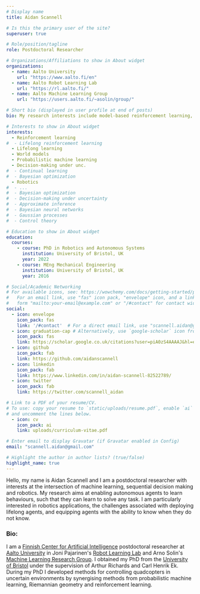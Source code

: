```yaml
---
# Display name
title: Aidan Scannell

# Is this the primary user of the site?
superuser: true

# Role/position/tagline
role: Postdoctoral Researcher

# Organizations/Affiliations to show in About widget
organizations:
  - name: Aalto University
    url: "https://www.aalto.fi/en"
  - name: Aalto Robot Learning Lab
    url: "https://rl.aalto.fi/"
  - name: Aalto Machine Learning Group
    url: "https://users.aalto.fi/~asolin/group/"

# Short bio (displayed in user profile at end of posts)
bio: My research interests include model-based reinforcement learning, probabilistic machine learning (gaussian processes, Bayesian neural networks, approximate Bayesian inference, etc), learning-based control and optimal control.

# Interests to show in About widget
interests:
  - Reinforcement learning
#  - Lifelong reinforcement learning
  - Lifelong learning
  - World models
  - Probabilistic machine learning
  - Decision-making under unc.
#  - Continual learning
#  - Bayesian optimization
  - Robotics
#  - ...
#  - Bayesian optimization
#  - Decision-making under uncertainty
#  - Approximate inference
#  - Bayesian neural networks
#  - Gaussian processes
#  - Control theory

# Education to show in About widget
education:
  courses:
    - course: PhD in Robotics and Autonomous Systems
      institution: University of Bristol, UK
      year: 2022
    - course: MEng Mechanical Engineering
      institution: University of Bristol, UK
      year: 2016

# Social/Academic Networking
# For available icons, see: https://wowchemy.com/docs/getting-started/page-builder/#icons
#   For an email link, use "fas" icon pack, "envelope" icon, and a link in the
#   form "mailto:your-email@example.com" or "/#contact" for contact widget.
social:
  - icon: envelope
    icon_pack: fas
    link: '/#contact'  # For a direct email link, use "scannell.aidan@gmail.com".
  - icon: graduation-cap # Alternatively, use `google-scholar` icon from `ai` icon pack
    icon_pack: fas
    link: https://scholar.google.co.uk/citations?user=piA0zS4AAAAJ&hl=en&oi=ao
  - icon: github
    icon_pack: fab
    link: https://github.com/aidanscannell
  - icon: linkedin
    icon_pack: fab
    link: https://www.linkedin.com/in/aidan-scannell-82522789/
  - icon: twitter
    icon_pack: fab
    link: https://twitter.com/scannell_aidan

# Link to a PDF of your resume/CV.
# To use: copy your resume to `static/uploads/resume.pdf`, enable `ai` icons in `params.toml`,
# and uncomment the lines below.
  - icon: cv
    icon_pack: ai
    link: uploads/curriculum-vitae.pdf

# Enter email to display Gravatar (if Gravatar enabled in Config)
email: "scannell.aidan@gmail.com"

# Highlight the author in author lists? (true/false)
highlight_name: true
---
```

Hello, my name is Aidan Scannell and I am a postdoctoral researcher with interests at the intersection of machine
learning, sequential decision making and robotics.
My research aims at enabling autonomous agents to learn behaviours, such that they can learn to solve any task.
I am particularly interested in robotics applications, the challenges associated with
deploying lifelong agents, and equipping agents with the ability to know when they do not know.

<!-- In my research, I focus on algorithms that can enable autonomous agents to acquire complex behaviors through learning, especially general-purpose methods that could enable any autonomous system to learn to solve any task. Applications of such methods include robotics, as well as a range of other domains that require autonomous decision making. To see a more formal biography, click here. -->

<!-- My research aims to develop autonomous agents principled reinforcement learning (RL) algorithms that obtain state-of-the-art performance with a higher degree of simplicity, scalability, and robustness than current methods.  -->
<!-- Much of my work uses ideas for probabilistic inference to make progress on a important problems in RL (e.g., long-horizon and high-dimensional reasoning, robustness, exploration). -->


### Bio:
I am a [Finnish Center for Artificial Intelligence](https://fcai.fi/) postdoctoral researcher 
at [Aalto University](https://www.aalto.fi/en) 
in Joni Pajarinen's [Robot Learning Lab](https://rl.aalto.fi/)
and Arno Solin's [Machine Learning Research Group](https://users.aalto.fi/~asolin/group/).
I obtained my PhD from the [University of Bristol](https://www.bristol.ac.uk/) under the supervision of Arthur Richards and Carl Henrik Ek.
During my PhD I developed methods for controlling quadcopters in uncertain environments by synergising methods from 
probabilistic machine learning, Riemannian geometry and reinforcement learning.
<!-- If you're interested, my PhD thesis can be found [here](https://github.com/aidanscannell/phd-thesis). -->

<!-- My name is Aidan Scannell and I am a PhD researcher at the *University of Bristol* and the *Bristol Robotics Laboratory* under the supervision of Professor Arthur Richards and Dr Carl Henrik Ek. -->
<!-- I grew up in North Yorkshire and graduated from the University of Bristol in 2016 with an MEng in Mechanical Engineering. -->
<!-- I grew up in North Yorkshire and graduated from the University of Bristol in 2016 with an MEng in Mechanical Engineering. -->

<!-- I am particularly interested in methods that leverage machine learning to solve real-world decision-making problems. -->
<!-- As a result, a lot of my work focuses on uncertainty quantification in machine learning and decision-making under uncertainty. -->
<!-- Hello, my name is Aidan Scannell and I am a postdoctoral researcher with interests at the intersection of probabilistic machine  -->
<!-- learning, control theory and robotics. -->
<!-- Hello, my name is Aidan Scannell and I am a postdoctoral researcher with interests at the intersection of (probabilistic) machine  -->
<!-- learning, reinforcement learning and robotics. -->
<!-- I am currently a  [Finnish Center for Artificial Intelligence](https://fcai.fi/) postdoctoral researcher  -->
<!-- at [Aalto University](https://www.aalto.fi/en)  -->
<!-- in Joni Pajarinen's [Robot Learning Lab](https://rl.aalto.fi/) -->
<!-- and Arno Solin's [Machine Learning Research Group](https://users.aalto.fi/~asolin/group/). -->

<!-- I am particularly interested in solving real-world decision-making problems . -->
<!-- <\!-- As a result, a lot of my work focuses on uncertainty quantification in machine learning and decision-making under uncertainty. -\-> -->
  
<!-- I grew up in North Yorkshire and studied Mechanical Engineering  -->
<!-- at [University of Bristol](https://www.bristol.ac.uk/) up to Masters level.  -->
<!-- I am now a PhD researcher under the supervision of Professor Arthur Richards and Dr Carl Henrik Ek focusing on data-efficient learning for the control of robotic systems (quadcopters). -->

<!-- ["Bayesian Learning for Control in Multimodal Dynamical Systems"](https://github.com/aidanscannell/phd-thesis) from the [University of Bristol](https://www.bristol.ac.uk/) under the supervision of Professor Arthur Richards and Dr Carl Henrik Ek. -->

<!-- I obtained my PhD from the [University of Bristol](https://www.bristol.ac.uk/) under the supervision of Professor Arthur Richards and Dr Carl Henrik Ek. -->
<!-- During my PhD I (attempted to) control quadcopters in uncertain environments by synergising methods from  -->
<!-- probabilistic machine learning, Riemannian geometry and reinforcement learning. -->
<!-- If you're interested, my PhD thesis can be found [here](https://github.com/aidanscannell/phd-thesis). -->


<!-- As a result, a lot of my work focuses on uncertainty quantification in machine learning and decision-making under uncertainty. -->

<!-- Most of the work by synergising methods for probabilistic machine -->
<!-- I (attempt to) control quadcopters subject to turbulent dynamics modes by synergising methods for probabilistic machine -->
<!-- learning,  -->
<!-- Riemannian geometry -->

<!-- robotic systems subject to unknown, multimodal dynamics, where some of  -->
<!-- the underlying dynamics modes are believed to be inoperable.  -->
<!-- For example,  -->

<!-- It presents novel methods for controlling robotic systems subject to unknown, multimodal dynamics, where some of  -->
<!-- the underlying dynamics modes are believed to be inoperable.  -->
<!-- For example, controlling quadcopters subject to turbulent dynamics modes in unknown locations. -->

<!-- from the [University of Bristol](https://www.bristol.ac.uk/) under the supervision of  -->
<!-- Professor Arthur Richards and Dr Carl Henrik Ek. -->
<!-- My PhD thesis can be found [here](https://github.com/aidanscannell/phd-thesis). -->


<!-- Hello, my name is Aidan Scannell and I am an aspiring researcher -->
<!-- with interests at the intersection of probabilistic machine learning and control theory. -->
<!-- I grew up in North Yorkshire and graduated from the University of Bristol in 2016. -->
<!-- I am now a PhD researcher under the supervision of Professor Arthur Richards and Dr Carl Henrik Ek focusing on data-efficient learning for the control of robotic systems (quadcopters). -->
<!-- I am particularly interested in uncertainty quantification for learning-based control and as a result a lot of my work focuses on Bayesian non-parametric methods, specifically Gaussian processes and variational inference. -->

<!-- Hello, my name is Aidan Scannell and I am an aspiring researcher -->
<!-- with interests at the intersection of robotics and machine learning. -->
<!-- I grew up in North Yorkshire and graduated from the University of Bristol in 2016. -->
<!-- I am now a PhD researcher under the supervision of Professor Arthur Richards and Dr Carl Henrik Ek focusing on data-efficient learning for the control of robotic systems (quadcopters). -->
<!-- I am particularly interested in uncertainty quantification in model-based reinforcement learning and as a result a lot of my work focuses on Bayesian non-parametric methods, specifically Gaussian processes and variational inference. -->

<!-- I am a real programmer that [uses the butterfly effect](https://xkcd.com/378/) to program. -->
<!-- Joking aside, my favourite time is that dedicated to tinkering with my [dotfiles](https://github.com/aidanscannell/.dotfiles) -->
<!-- and configuring my beautiful text editor. -->

<!-- I am a real programmer that -->
<!-- [uses butterflies](https://xkcd.com/378/). -->

<!-- I have learnt the art of programming by -->
<!-- Outside of work I like to spend my time climbing up walls and snowboarding down mountains. -->

<!-- My masters work extended an agent based programming language to model and reason with uncertainty, specifically, probabilistic and possibilistic beliefs. -->

<!-- However, my favourite time is that dedicated to tinkering with my dotfiles -->
<!-- master race -->
<!-- to make the little time I spend working more enjoyable. -->

<!-- I spend some of my time staring at equations and programming within -->
<!-- my beautiful text editor. -->
<!-- Mainly though, I spend my time tinkering with my dotfiles -->
<!-- to make the little time I spend working more enjoyable. -->
<!-- Outside of work I spend a lot of time climbing up walls and snowboarding down mountains. -->

<!-- When I am not time climbing up walls or snowboarding down mountains -->
<!-- you will normally find me tinkering with my text editor. -->
<!-- Outside of work I spend a lot of time climbing up walls, snowboarding down mountains and -->
<!-- generally . -->
<!-- In 2017 I moved out to Whistler, BC and spent the year snowboarding in the mountains; -->
<!-- my freestyle snowboarding skills are the square root of -100, a perfect 10 but imaginary. -->


<!-- Hello, my name is Aidan Scannell and I am an aspiring researcher, Emacs enthusiast and a naive Bayesian. -->
<!-- I like to make prior assumptions and ignore what I observe. -->
<!-- I like to place priors on the world assumptions and ignore what I observe. -->
<!-- My observation are less important than the priors I place on the world. -->

<!-- I grew up in North Yorkshire and graduated from the University of Bristol in 2016 with an MEng in Mechanical Engineering. -->
<!-- In 2017 I moved out to Whistler, BC, and spent the year snowboarding in the mountains; -->
<!-- my freestyle snowboarding skills are the square root of -100, a perfect 10 but imaginary. -->



<!-- I am a PhD researcher at the *University of Bristol* and the *Bristol Robotics Laboratory* under the supervision of Professor Arthur Richards and Dr Carl Henrik Ek. -->

<!-- My research is focused on data-efficient machine learning for the control of robotic systems. -->
<!-- I am particularly interested in uncertainty quantification in model-based reinforcement learning and as a result a lot of my work focuses on Bayesian non-parametric methods, specifically Gaussian processes and variational inference. -->
<!-- My research is focused on data-efficient learning for control of robotic systems (currently Micro Air Vehicles MAVs). -->
<!-- I am particularly interested in probabilistic modelling, Gaussian processes, variational inference, model-based reinforcement  -->
<!-- learning and methods for encoding expert domain knowledge into such models. -->
